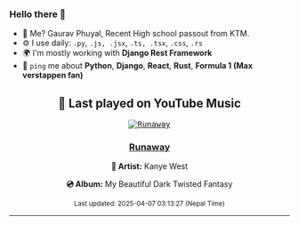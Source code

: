 ### Hello there 👋
- 💨 Me? Gaurav Phuyal, Recent High school passout from KTM.
- ⚙️ I use daily: `.py`, `.js, .jsx`, `.ts, .tsx`, `.css`, `.rs`
- 🌍 I'm mostly working with **Django Rest Framework**
- 💬 `ping` me about **Python**, **Django**, **React**, **Rust**, **Formula 1 (Max verstappen fan)**
<!-- YOUTUBE-MUSIC-START -->
<div align='center'>

## 🎵 Last played on YouTube Music

<kbd>

[![Runaway](https://lastfm.freetls.fastly.net/i/u/174s/f5afd8fe052b452c999b657664cae99f.png)](https://lastfm.freetls.fastly.net/i/u/174s/f5afd8fe052b452c999b657664cae99f.png)

</kbd>

### [Runaway](https://www.youtube.com/results?search_query=Kanye%20West%20Runaway)

**🎤 Artist:** Kanye West

**💿 Album:** My Beautiful Dark Twisted Fantasy

<sub>Last updated: 2025-04-07 03:13:27 (Nepal Time)</sub>

</div>

<!-- YOUTUBE-MUSIC-END -->
<hr>


